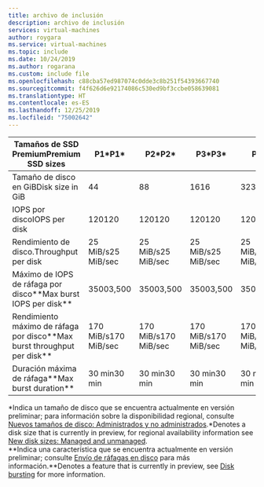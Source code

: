 ```yaml
---
title: archivo de inclusión
description: archivo de inclusión
services: virtual-machines
author: roygara
ms.service: virtual-machines
ms.topic: include
ms.date: 10/24/2019
ms.author: rogarana
ms.custom: include file
ms.openlocfilehash: c88cba57ed987074c0dde3c8b251f54393667740
ms.sourcegitcommit: f4f626d6e92174086c530ed9bf3ccbe058639081
ms.translationtype: HT
ms.contentlocale: es-ES
ms.lasthandoff: 12/25/2019
ms.locfileid: "75002642"
---
```

| <span data-ttu-id="3fe24-103">Tamaños de SSD Premium</span><span class="sxs-lookup"><span data-stu-id="3fe24-103">Premium SSD sizes</span></span> | <span data-ttu-id="3fe24-104">P1\*</span><span class="sxs-lookup"><span data-stu-id="3fe24-104">P1\*</span></span> | <span data-ttu-id="3fe24-105">P2\*</span><span class="sxs-lookup"><span data-stu-id="3fe24-105">P2\*</span></span> | <span data-ttu-id="3fe24-106">P3\*</span><span class="sxs-lookup"><span data-stu-id="3fe24-106">P3\*</span></span> | <span data-ttu-id="3fe24-107">P4</span><span class="sxs-lookup"><span data-stu-id="3fe24-107">P4</span></span> | <span data-ttu-id="3fe24-108">P6</span><span class="sxs-lookup"><span data-stu-id="3fe24-108">P6</span></span> | <span data-ttu-id="3fe24-109">P10</span><span class="sxs-lookup"><span data-stu-id="3fe24-109">P10</span></span> | <span data-ttu-id="3fe24-110">P15</span><span class="sxs-lookup"><span data-stu-id="3fe24-110">P15</span></span> | <span data-ttu-id="3fe24-111">P20</span><span class="sxs-lookup"><span data-stu-id="3fe24-111">P20</span></span> | <span data-ttu-id="3fe24-112">P30</span><span class="sxs-lookup"><span data-stu-id="3fe24-112">P30</span></span> | <span data-ttu-id="3fe24-113">P40</span><span class="sxs-lookup"><span data-stu-id="3fe24-113">P40</span></span> | <span data-ttu-id="3fe24-114">P50</span><span class="sxs-lookup"><span data-stu-id="3fe24-114">P50</span></span> | <span data-ttu-id="3fe24-115">P60</span><span class="sxs-lookup"><span data-stu-id="3fe24-115">P60</span></span> | <span data-ttu-id="3fe24-116">P70</span><span class="sxs-lookup"><span data-stu-id="3fe24-116">P70</span></span> | <span data-ttu-id="3fe24-117">P80</span><span class="sxs-lookup"><span data-stu-id="3fe24-117">P80</span></span> |
|-------------------|----|----|----|----|----|-----|-----|-----|-----|-----|-----|------|------|------|
| <span data-ttu-id="3fe24-118">Tamaño de disco en GiB</span><span class="sxs-lookup"><span data-stu-id="3fe24-118">Disk size in GiB</span></span> | <span data-ttu-id="3fe24-119">4</span><span class="sxs-lookup"><span data-stu-id="3fe24-119">4</span></span> | <span data-ttu-id="3fe24-120">8</span><span class="sxs-lookup"><span data-stu-id="3fe24-120">8</span></span> | <span data-ttu-id="3fe24-121">16</span><span class="sxs-lookup"><span data-stu-id="3fe24-121">16</span></span> | <span data-ttu-id="3fe24-122">32</span><span class="sxs-lookup"><span data-stu-id="3fe24-122">32</span></span> | <span data-ttu-id="3fe24-123">64</span><span class="sxs-lookup"><span data-stu-id="3fe24-123">64</span></span> | <span data-ttu-id="3fe24-124">128</span><span class="sxs-lookup"><span data-stu-id="3fe24-124">128</span></span> | <span data-ttu-id="3fe24-125">256</span><span class="sxs-lookup"><span data-stu-id="3fe24-125">256</span></span> | <span data-ttu-id="3fe24-126">512</span><span class="sxs-lookup"><span data-stu-id="3fe24-126">512</span></span> | <span data-ttu-id="3fe24-127">1024</span><span class="sxs-lookup"><span data-stu-id="3fe24-127">1,024</span></span> | <span data-ttu-id="3fe24-128">2 048</span><span class="sxs-lookup"><span data-stu-id="3fe24-128">2,048</span></span> | <span data-ttu-id="3fe24-129">4 096</span><span class="sxs-lookup"><span data-stu-id="3fe24-129">4,096</span></span> | <span data-ttu-id="3fe24-130">8192</span><span class="sxs-lookup"><span data-stu-id="3fe24-130">8,192</span></span> | <span data-ttu-id="3fe24-131">16 384</span><span class="sxs-lookup"><span data-stu-id="3fe24-131">16,384</span></span> | <span data-ttu-id="3fe24-132">32 767</span><span class="sxs-lookup"><span data-stu-id="3fe24-132">32,767</span></span> |
| <span data-ttu-id="3fe24-133">IOPS por disco</span><span class="sxs-lookup"><span data-stu-id="3fe24-133">IOPS per disk</span></span> | <span data-ttu-id="3fe24-134">120</span><span class="sxs-lookup"><span data-stu-id="3fe24-134">120</span></span> | <span data-ttu-id="3fe24-135">120</span><span class="sxs-lookup"><span data-stu-id="3fe24-135">120</span></span> | <span data-ttu-id="3fe24-136">120</span><span class="sxs-lookup"><span data-stu-id="3fe24-136">120</span></span> | <span data-ttu-id="3fe24-137">120</span><span class="sxs-lookup"><span data-stu-id="3fe24-137">120</span></span> | <span data-ttu-id="3fe24-138">240</span><span class="sxs-lookup"><span data-stu-id="3fe24-138">240</span></span> | <span data-ttu-id="3fe24-139">500</span><span class="sxs-lookup"><span data-stu-id="3fe24-139">500</span></span> | <span data-ttu-id="3fe24-140">1100</span><span class="sxs-lookup"><span data-stu-id="3fe24-140">1,100</span></span> | <span data-ttu-id="3fe24-141">2,300</span><span class="sxs-lookup"><span data-stu-id="3fe24-141">2,300</span></span> | <span data-ttu-id="3fe24-142">5\.000</span><span class="sxs-lookup"><span data-stu-id="3fe24-142">5,000</span></span> | <span data-ttu-id="3fe24-143">7500</span><span class="sxs-lookup"><span data-stu-id="3fe24-143">7,500</span></span> | <span data-ttu-id="3fe24-144">7500</span><span class="sxs-lookup"><span data-stu-id="3fe24-144">7,500</span></span> | <span data-ttu-id="3fe24-145">16 000</span><span class="sxs-lookup"><span data-stu-id="3fe24-145">16,000</span></span> | <span data-ttu-id="3fe24-146">18 000</span><span class="sxs-lookup"><span data-stu-id="3fe24-146">18,000</span></span> | <span data-ttu-id="3fe24-147">20.000</span><span class="sxs-lookup"><span data-stu-id="3fe24-147">20,000</span></span> |
| <span data-ttu-id="3fe24-148">Rendimiento de disco.</span><span class="sxs-lookup"><span data-stu-id="3fe24-148">Throughput per disk</span></span> | <span data-ttu-id="3fe24-149">25 MiB/s</span><span class="sxs-lookup"><span data-stu-id="3fe24-149">25 MiB/sec</span></span> | <span data-ttu-id="3fe24-150">25 MiB/s</span><span class="sxs-lookup"><span data-stu-id="3fe24-150">25 MiB/sec</span></span> | <span data-ttu-id="3fe24-151">25 MiB/s</span><span class="sxs-lookup"><span data-stu-id="3fe24-151">25 MiB/sec</span></span> | <span data-ttu-id="3fe24-152">25 MiB/s</span><span class="sxs-lookup"><span data-stu-id="3fe24-152">25 MiB/sec</span></span> | <span data-ttu-id="3fe24-153">50 MiB/s</span><span class="sxs-lookup"><span data-stu-id="3fe24-153">50 MiB/sec</span></span> | <span data-ttu-id="3fe24-154">100 MiB/s</span><span class="sxs-lookup"><span data-stu-id="3fe24-154">100 MiB/sec</span></span> | <span data-ttu-id="3fe24-155">125 MiB/s</span><span class="sxs-lookup"><span data-stu-id="3fe24-155">125 MiB/sec</span></span> | <span data-ttu-id="3fe24-156">150 MiB/s</span><span class="sxs-lookup"><span data-stu-id="3fe24-156">150 MiB/sec</span></span> | <span data-ttu-id="3fe24-157">200 MiB/s</span><span class="sxs-lookup"><span data-stu-id="3fe24-157">200 MiB/sec</span></span> | <span data-ttu-id="3fe24-158">250 MiB/s</span><span class="sxs-lookup"><span data-stu-id="3fe24-158">250 MiB/sec</span></span> | <span data-ttu-id="3fe24-159">250 MiB/s</span><span class="sxs-lookup"><span data-stu-id="3fe24-159">250 MiB/sec</span></span>| <span data-ttu-id="3fe24-160">500 MiB/s</span><span class="sxs-lookup"><span data-stu-id="3fe24-160">500 MiB/sec</span></span> | <span data-ttu-id="3fe24-161">750 MiB/s</span><span class="sxs-lookup"><span data-stu-id="3fe24-161">750 MiB/sec</span></span> | <span data-ttu-id="3fe24-162">900 MiB/s</span><span class="sxs-lookup"><span data-stu-id="3fe24-162">900 MiB/sec</span></span> |
| <span data-ttu-id="3fe24-163">Máximo de IOPS de ráfaga por disco\*\*</span><span class="sxs-lookup"><span data-stu-id="3fe24-163">Max burst IOPS per disk\*\*</span></span> | <span data-ttu-id="3fe24-164">3500</span><span class="sxs-lookup"><span data-stu-id="3fe24-164">3,500</span></span> | <span data-ttu-id="3fe24-165">3500</span><span class="sxs-lookup"><span data-stu-id="3fe24-165">3,500</span></span> | <span data-ttu-id="3fe24-166">3500</span><span class="sxs-lookup"><span data-stu-id="3fe24-166">3,500</span></span> | <span data-ttu-id="3fe24-167">3500</span><span class="sxs-lookup"><span data-stu-id="3fe24-167">3,500</span></span> | <span data-ttu-id="3fe24-168">3500</span><span class="sxs-lookup"><span data-stu-id="3fe24-168">3,500</span></span> | <span data-ttu-id="3fe24-169">3500</span><span class="sxs-lookup"><span data-stu-id="3fe24-169">3,500</span></span> | <span data-ttu-id="3fe24-170">3500</span><span class="sxs-lookup"><span data-stu-id="3fe24-170">3,500</span></span> | <span data-ttu-id="3fe24-171">3500</span><span class="sxs-lookup"><span data-stu-id="3fe24-171">3,500</span></span> |
| <span data-ttu-id="3fe24-172">Rendimiento máximo de ráfaga por disco\*\*</span><span class="sxs-lookup"><span data-stu-id="3fe24-172">Max burst throughput per disk\*\*</span></span> | <span data-ttu-id="3fe24-173">170 MiB/s</span><span class="sxs-lookup"><span data-stu-id="3fe24-173">170 MiB/sec</span></span> | <span data-ttu-id="3fe24-174">170 MiB/s</span><span class="sxs-lookup"><span data-stu-id="3fe24-174">170 MiB/sec</span></span> | <span data-ttu-id="3fe24-175">170 MiB/s</span><span class="sxs-lookup"><span data-stu-id="3fe24-175">170 MiB/sec</span></span> | <span data-ttu-id="3fe24-176">170 MiB/s</span><span class="sxs-lookup"><span data-stu-id="3fe24-176">170 MiB/sec</span></span> | <span data-ttu-id="3fe24-177">170 MiB/s</span><span class="sxs-lookup"><span data-stu-id="3fe24-177">170 MiB/sec</span></span> | <span data-ttu-id="3fe24-178">170 MiB/s</span><span class="sxs-lookup"><span data-stu-id="3fe24-178">170 MiB/sec</span></span> | <span data-ttu-id="3fe24-179">170 MiB/s</span><span class="sxs-lookup"><span data-stu-id="3fe24-179">170 MiB/sec</span></span> | <span data-ttu-id="3fe24-180">170 MiB/s</span><span class="sxs-lookup"><span data-stu-id="3fe24-180">170 MiB/sec</span></span> |
| <span data-ttu-id="3fe24-181">Duración máxima de ráfaga\*\*</span><span class="sxs-lookup"><span data-stu-id="3fe24-181">Max burst duration\*\*</span></span> | <span data-ttu-id="3fe24-182">30 min</span><span class="sxs-lookup"><span data-stu-id="3fe24-182">30 min</span></span>  | <span data-ttu-id="3fe24-183">30 min</span><span class="sxs-lookup"><span data-stu-id="3fe24-183">30 min</span></span>  | <span data-ttu-id="3fe24-184">30 min</span><span class="sxs-lookup"><span data-stu-id="3fe24-184">30 min</span></span>  | <span data-ttu-id="3fe24-185">30 min</span><span class="sxs-lookup"><span data-stu-id="3fe24-185">30 min</span></span>  | <span data-ttu-id="3fe24-186">30 min</span><span class="sxs-lookup"><span data-stu-id="3fe24-186">30 min</span></span>  | <span data-ttu-id="3fe24-187">30 min</span><span class="sxs-lookup"><span data-stu-id="3fe24-187">30 min</span></span>  | <span data-ttu-id="3fe24-188">30 min</span><span class="sxs-lookup"><span data-stu-id="3fe24-188">30 min</span></span>  | <span data-ttu-id="3fe24-189">30 min</span><span class="sxs-lookup"><span data-stu-id="3fe24-189">30 min</span></span>  |

<span data-ttu-id="3fe24-190">\*Indica un tamaño de disco que se encuentra actualmente en versión preliminar; para información sobre la disponibilidad regional, consulte [Nuevos tamaños de disco: Administrados y no administrados](https://docs.microsoft.com/azure/virtual-machines/linux/faq-for-disks#new-disk-sizes-managed-and-unmanaged).</span><span class="sxs-lookup"><span data-stu-id="3fe24-190">\*Denotes a disk size that is currently in preview, for regional availability information see [New disk sizes: Managed and unmanaged](https://docs.microsoft.com/azure/virtual-machines/linux/faq-for-disks#new-disk-sizes-managed-and-unmanaged).</span></span>    
<span data-ttu-id="3fe24-191">\*\*Indica una característica que se encuentra actualmente en versión preliminar; consulte [Envío de ráfagas en disco](https://docs.microsoft.com/azure/virtual-machines/linux/disk-bursting#regional-availability) para más información.</span><span class="sxs-lookup"><span data-stu-id="3fe24-191">\*\*Denotes a feature that is currently in preview, see [Disk bursting](https://docs.microsoft.com/azure/virtual-machines/linux/disk-bursting#regional-availability) for more information.</span></span>